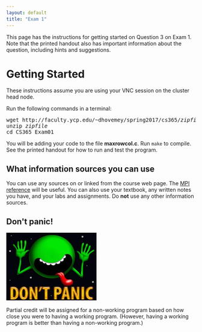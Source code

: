 ```yaml
---
layout: default
title: "Exam 1"
---
```


This page has the instructions for getting started on Question 3 on Exam 1.  Note that the printed handout also has important information about the question, including hints and suggestions.

# Getting Started

These instructions assume you are using your VNC session on the cluster head node.

Run the following commands in a terminal:

<pre>
wget http://faculty.ycp.edu/~dhovemey/spring2017/cs365/<i>zipfile</i>
unzip <i>zipfile</i>
cd CS365_Exam01
</pre>

You will be adding your code to the file **maxrowcol.c**.  Run `make` to compile.  See the printed handout for how to run and test the program.

## What information sources you can use

You can use any sources on or linked from the course web page.  The [MPI reference](http://www.mcs.anl.gov/research/projects/mpi/www/www3/) will be useful.  You can also use your textbook, any written notes you have, and your labs and assignments.  Do **not** use any other information sources.

## Don't panic!

![Don't panic!](img/dontpanic.jpg)

Partial credit will be assigned for a non-working program based on how close you were to having a working program. (However, having a working program is better than having a non-working program.)
